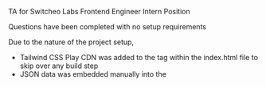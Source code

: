 TA for Switcheo Labs Frontend Engineer Intern Position

Questions have been completed with no setup requirements

Due to the nature of the project setup,
- Tailwind CSS Play CDN was added to the <head> tag within the index.html file to skip over any build step
- JSON data was embedded manually into the <script> tag within the index.html file for rendering without accessing terminal

While this is not standard practice for web applications, it allows for direct viewing of the page without the need to set up a local development environment.

Thank you for reading!
